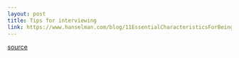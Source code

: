 ```yaml
---
layout: post
title: Tips for interviewing
link: https://www.hanselman.com/blog/11EssentialCharacteristicsForBeingAGoodTechnicalAdvocateOrInterviewer.aspx
---
```



[source](https://www.hanselman.com/blog/11EssentialCharacteristicsForBeingAGoodTechnicalAdvocateOrInterviewer.aspx)
